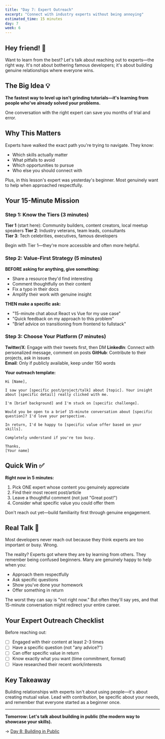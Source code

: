 ```yaml
---
title: "Day 7: Expert Outreach"
excerpt: "Connect with industry experts without being annoying"
estimated_time: 15 minutes
day: 7
week: 6
---
```


## Hey friend! 👋

Want to learn from the best? Let's talk about reaching out to experts—the right way. It's not about bothering famous developers; it's about building genuine relationships where everyone wins.

## The Big Idea 💡

**The fastest way to level up isn't grinding tutorials—it's learning from people who've already solved your problems.**

One conversation with the right expert can save you months of trial and error.

## Why This Matters

Experts have walked the exact path you're trying to navigate. They know:

- Which skills actually matter
- What pitfalls to avoid
- Which opportunities to pursue
- Who else you should connect with

Plus, in this lesson's expert was yesterday's beginner. Most genuinely want to help when approached respectfully.

## Your 15-Minute Mission

### Step 1: Know the Tiers (3 minutes)

**Tier 1** (start here): Community builders, content creators, local meetup speakers
**Tier 2**: Industry veterans, team leads, consultants\
**Tier 3**: Tech celebrities, executives, famous developers

Begin with Tier 1—they're more accessible and often more helpful.

### Step 2: Value-First Strategy (5 minutes)

**BEFORE asking for anything, give something:**

- Share a resource they'd find interesting
- Comment thoughtfully on their content
- Fix a typo in their docs
- Amplify their work with genuine insight

**THEN make a specific ask:**

- "15-minute chat about React vs Vue for my use case"
- "Quick feedback on my approach to this problem"
- "Brief advice on transitioning from frontend to fullstack"

### Step 3: Choose Your Platform (7 minutes)

**Twitter/X**: Engage with their tweets first, then DM
**LinkedIn**: Connect with personalized message, comment on posts
**GitHub**: Contribute to their projects, ask in issues\
**Email**: Only if publicly available, keep under 150 words

**Your outreach template:**

```
Hi [Name],

I saw your [specific post/project/talk] about [topic]. Your insight about [specific detail] really clicked with me.

I'm [brief background] and I'm stuck on [specific challenge]. 

Would you be open to a brief 15-minute conversation about [specific question]? I'd love your perspective.

In return, I'd be happy to [specific value offer based on your skills].

Completely understand if you're too busy.

Thanks,
[Your name]
```

## Quick Win ✅

**Right now in 5 minutes:**

1. Pick ONE expert whose content you genuinely appreciate
2. Find their most recent post/article
3. Leave a thoughtful comment (not just "Great post!")
4. Consider what specific value you could offer them

Don't reach out yet—build familiarity first through genuine engagement.

## Real Talk 💬

Most developers never reach out because they think experts are too important or busy. Wrong.

The reality? Experts got where they are by learning from others. They remember being confused beginners. Many are genuinely happy to help when you:

- Approach them respectfully
- Ask specific questions
- Show you've done your homework
- Offer something in return

The worst they can say is "not right now." But often they'll say yes, and that 15-minute conversation might redirect your entire career.

## Your Expert Outreach Checklist

Before reaching out:

- [ ] Engaged with their content at least 2-3 times
- [ ] Have a specific question (not "any advice?")
- [ ] Can offer specific value in return
- [ ] Know exactly what you want (time commitment, format)
- [ ] Have researched their recent work/interests

## Key Takeaway

Building relationships with experts isn't about using people—it's about creating mutual value. Lead with contribution, be specific about your needs, and remember that everyone started as a beginner once.

---

**Tomorrow: Let's talk about building in public (the modern way to showcase your skills).**

→ [Day 8: Building in Public](./08-building-public)
